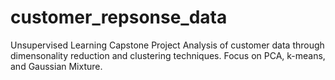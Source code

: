 # customer_repsonse_data
Unsupervised Learning Capstone Project
Analysis of customer data through dimensonality reduction and clustering techniques. Focus on PCA, k-means, and Gaussian Mixture. 
